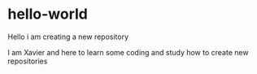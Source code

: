 # hello-world
Hello i am creating a new repository 

I am Xavier and here to learn some coding and study how to create new repositories 
